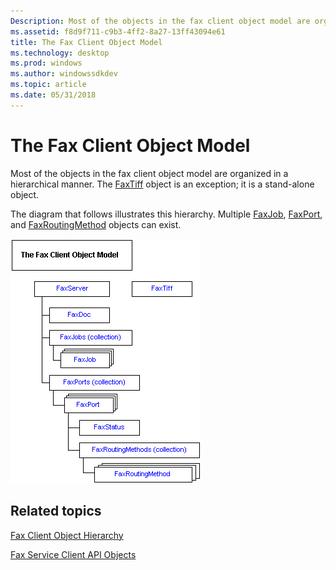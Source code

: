 ```yaml
---
Description: Most of the objects in the fax client object model are organized in a hierarchical manner. The FaxTiff object is an exception; it is a stand-alone object.
ms.assetid: f8d9f711-c9b3-4ff2-8a27-13ff43094e61
title: The Fax Client Object Model
ms.technology: desktop
ms.prod: windows
ms.author: windowssdkdev
ms.topic: article
ms.date: 05/31/2018
---
```


# The Fax Client Object Model

Most of the objects in the fax client object model are organized in a hierarchical manner. The [FaxTiff](-mfax-faxtiff.md) object is an exception; it is a stand-alone object.

The diagram that follows illustrates this hierarchy. Multiple [FaxJob](-mfax-faxjob.md), [FaxPort](-mfax-faxport.md), and [FaxRoutingMethod](-mfax-faxroutingmethod.md) objects can exist.

![fax client object model hierarchy](images/mfax2.png)

## Related topics

<dl> <dt>

[Fax Client Object Hierarchy](-mfax-fax-client-object-hierarchy.md)
</dt> <dt>

[Fax Service Client API Objects](-mfax-fax-service-client-api-objects.md)
</dt> </dl>

 

 



